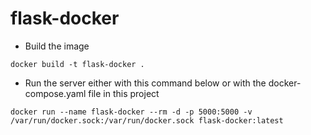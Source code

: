# flask-docker
* Build the image
```
docker build -t flask-docker .
```
* Run the server either with this command below or with the docker-compose.yaml file in this project
```
docker run --name flask-docker --rm -d -p 5000:5000 -v /var/run/docker.sock:/var/run/docker.sock flask-docker:latest
```
